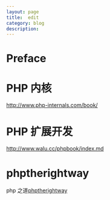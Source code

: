 ```yaml
---
layout: page
title:	edit
category: blog
description: 
---
```

# Preface

# PHP 内核
http://www.php-internals.com/book/

# PHP 扩展开发
http://www.walu.cc/phpbook/index.md

# phptherightway 
php 之道[phptherightway]

[phptherightway]:
http://www.phptherightway.com/
